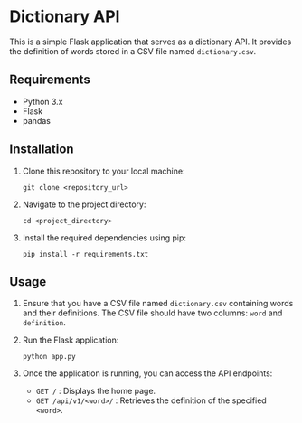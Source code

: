 # Dictionary API

This is a simple Flask application that serves as a dictionary API. It provides the definition of words stored in a CSV file named `dictionary.csv`.

## Requirements

- Python 3.x
- Flask
- pandas

## Installation

1. Clone this repository to your local machine:

    ```
    git clone <repository_url>
    ```

2. Navigate to the project directory:

    ```
    cd <project_directory>
    ```

3. Install the required dependencies using pip:

    ```
    pip install -r requirements.txt
    ```

## Usage

1. Ensure that you have a CSV file named `dictionary.csv` containing words and their definitions. The CSV file should have two columns: `word` and `definition`.

2. Run the Flask application:

    ```
    python app.py
    ```

3. Once the application is running, you can access the API endpoints:

    - `GET /` : Displays the home page.
    - `GET /api/v1/<word>/` : Retrieves the definition of the specified `<word>`.

